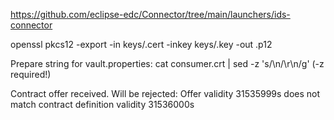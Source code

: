 https://github.com/eclipse-edc/Connector/tree/main/launchers/ids-connector

openssl pkcs12 -export -in keys/<client-name>.cert -inkey keys/<client-name>.key -out <client-name>.p12


Prepare string for vault.properties:
cat consumer.crt | sed -z 's/\n/\\r\\n/g'
(-z required!)


Contract offer received. Will be rejected: Offer validity 31535999s does not match contract definition validity 31536000s
